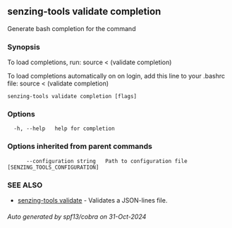 ## senzing-tools validate completion

Generate bash completion for the command

### Synopsis

To load completions, run:
source < (validate completion)

To load completions automatically on on login, add this line to your .bashrc file:
source < (validate completion)

```
senzing-tools validate completion [flags]
```

### Options

```
  -h, --help   help for completion
```

### Options inherited from parent commands

```
      --configuration string   Path to configuration file [SENZING_TOOLS_CONFIGURATION]
```

### SEE ALSO

* [senzing-tools validate](senzing-tools_validate.md)  - Validates a JSON-lines file.

###### Auto generated by spf13/cobra on 31-Oct-2024
